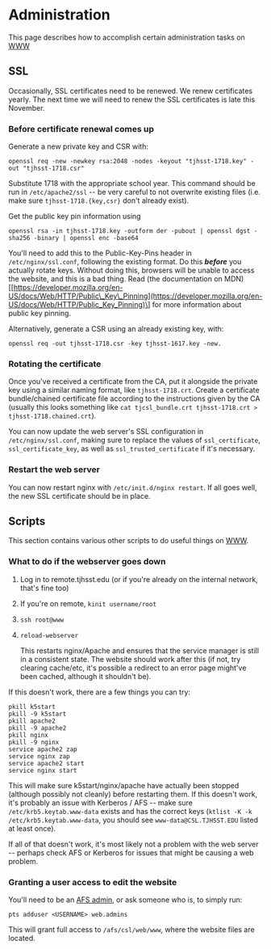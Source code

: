 # Administration

This page describes how to accomplish certain administration tasks on [WWW](./)

## SSL

Occasionally, SSL certificates need to be renewed. We renew certificates yearly. The next time we will need to renew the SSL certificates is late this November.

### Before certificate renewal comes up

Generate a new private key and CSR with:

```text
openssl req -new -newkey rsa:2048 -nodes -keyout "tjhsst-1718.key" -out "tjhsst-1718.csr"
```

Substitute 1718 with the appropriate school year. This command should be run in `/etc/apache2/ssl` -- be very careful to not overwrite existing files \(i.e. make sure `tjhsst-1718.{key,csr}` don't already exist\).

Get the public key pin information using

```text
openssl rsa -in tjhsst-1718.key -outform der -pubout | openssl dgst -sha256 -binary | openssl enc -base64
```

You'll need to add this to the Public-Key-Pins header in `/etc/nginx/ssl.conf`, following the existing format. Do this _**before**_ you actually rotate keys. Without doing this, browsers will be unable to access the website, and this is a bad thing. Read \(the documentation on MDN\)\[[https://developer.mozilla.org/en-US/docs/Web/HTTP/Public\_Key\_Pinning](https://developer.mozilla.org/en-US/docs/Web/HTTP/Public_Key_Pinning)\] for more information about public key pinning.

Alternatively, generate a CSR using an already existing key, with:

```text
openssl req -out tjhsst-1718.csr -key tjhsst-1617.key -new.
```

### Rotating the certificate

Once you've received a certificate from the CA, put it alongside the private key using a similar naming format, like `tjhsst-1718.crt`. Create a certificate bundle/chained certificate file according to the instructions given by the CA \(usually this looks something like `cat tjcsl_bundle.crt tjhsst-1718.crt > tjhsst-1718.chained.crt`\).

You can now update the web server's SSL configuration in `/etc/nginx/ssl.conf`, making sure to replace the values of `ssl_certificate`, `ssl_certificate_key`, as well as `ssl_trusted_certificate` if it's necessary.

### Restart the web server

You can now restart nginx with `/etc/init.d/nginx restart`. If all goes well, the new SSL certificate should be in place.

## Scripts

This section contains various other scripts to do useful things on [WWW](./).

### What to do if the webserver goes down

1. Log in to remote.tjhsst.edu \(or if you're already on the internal network, that's fine too\)
2. If you're on remote, `kinit username/root`
3. `ssh root@www`
4. `reload-webserver`

   This restarts nginx/Apache and ensures that the service manager is still in a consistent state. The website should work after this \(if not, try clearing cache/etc, it's possible a redirect to an error page might've been cached, although it shouldn't be\).

If this doesn't work, there are a few things you can try:

```text
pkill k5start
pkill -9 k5start
pkill apache2
pkill -9 apache2
pkill nginx
pkill -9 nginx
service apache2 zap
service nginx zap
service apache2 start
service nginx start
```

This will make sure k5start/nginx/apache have actually been stopped \(although possibly not cleanly\) before restarting them. If this doesn't work, it's probably an issue with Kerberos / AFS -- make sure `/etc/krb5.keytab.www-data` exists and has the correct keys \(`ktlist -K -k /etc/krb5.keytab.www-data`, you should see `www-data@CSL.TJHSST.EDU` listed at least once\).

If all of that doesn't work, it's most likely not a problem with the web server -- perhaps check AFS or Kerberos for issues that might be causing a web problem.

### Granting a user access to edit the website

You'll need to be an [AFS admin](../../technologies/storage/afs/administration.md), or ask someone who is, to simply run:

```text
pts adduser <USERNAME> web.admins
```

This will grant full access to `/afs/csl/web/www`, where the website files are located.

